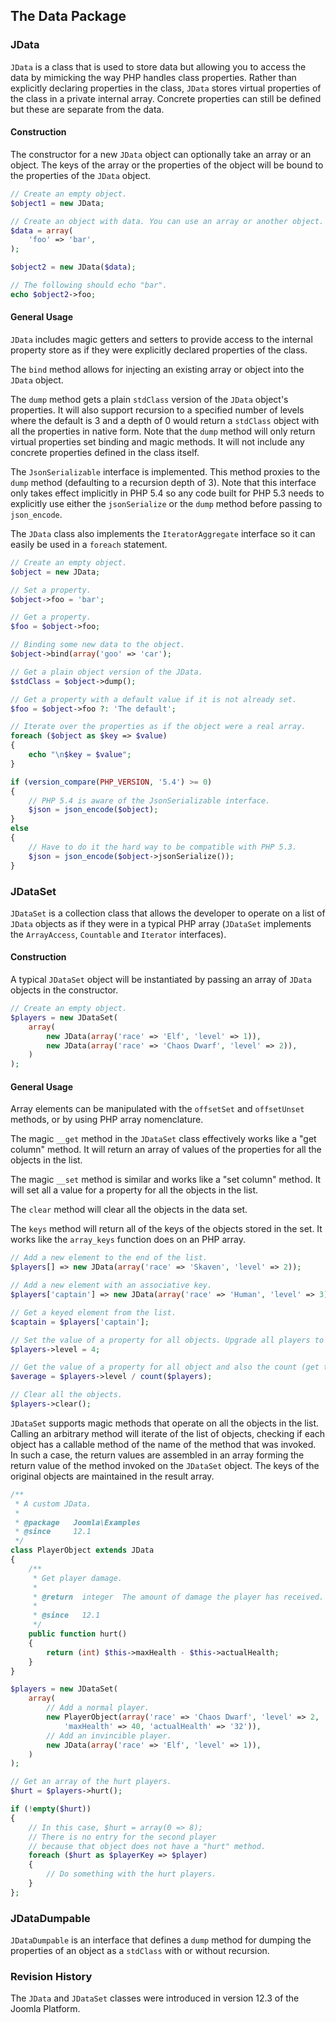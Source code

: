 ## The Data Package

### JData

`JData` is a class that is used to store data but allowing you to access the data by mimicking the way PHP handles class properties. Rather than explicitly declaring properties in the class, `JData` stores virtual properties of the class in a private internal array. Concrete properties can still be defined but these are separate from the data.

#### Construction

The constructor for a new `JData` object can optionally take an array or an object. The keys of the array or the properties of the object will be bound to the properties of the `JData` object.

```php
// Create an empty object.
$object1 = new JData;

// Create an object with data. You can use an array or another object.
$data = array(
    'foo' => 'bar',
);

$object2 = new JData($data);

// The following should echo "bar".
echo $object2->foo;
```

#### General Usage

`JData` includes magic getters and setters to provide access to the internal property store as if they were explicitly declared properties of the class.

The `bind` method allows for injecting an existing array or object into the `JData` object.

The `dump` method gets a plain `stdClass` version of the `JData` object's properties. It will also support recursion to a specified number of levels where the default is 3 and a depth of 0 would return a `stdClass` object with all the properties in native form. Note that the `dump` method will only return virtual properties set binding and magic methods. It will not include any concrete properties defined in the class itself.

The `JsonSerializable` interface is implemented. This method proxies to the `dump` method (defaulting to a recursion depth of 3). Note that this interface only takes effect implicitly in PHP 5.4 so any code built for PHP 5.3 needs to explicitly use either the `jsonSerialize` or the `dump` method before passing to `json_encode`.

The `JData` class also implements the `IteratorAggregate` interface so it can easily be used in a `foreach` statement.

```php
// Create an empty object.
$object = new JData;

// Set a property.
$object->foo = 'bar';

// Get a property.
$foo = $object->foo;

// Binding some new data to the object.
$object->bind(array('goo' => 'car');

// Get a plain object version of the JData.
$stdClass = $object->dump();

// Get a property with a default value if it is not already set.
$foo = $object->foo ?: 'The default';

// Iterate over the properties as if the object were a real array.
foreach ($object as $key => $value)
{
    echo "\n$key = $value";
}

if (version_compare(PHP_VERSION, '5.4') >= 0)
{
	// PHP 5.4 is aware of the JsonSerializable interface.
	$json = json_encode($object);
}
else
{
	// Have to do it the hard way to be compatible with PHP 5.3.
	$json = json_encode($object->jsonSerialize());
}
```

### JDataSet

`JDataSet` is a collection class that allows the developer to operate on a list of `JData` objects as if they were in a typical PHP array (`JDataSet` implements the `ArrayAccess`, `Countable` and `Iterator` interfaces).

#### Construction

A typical `JDataSet` object will be instantiated by passing an array of `JData` objects in the constructor.

```php
// Create an empty object.
$players = new JDataSet(
    array(
        new JData(array('race' => 'Elf', 'level' => 1)),
        new JData(array('race' => 'Chaos Dwarf', 'level' => 2)),
    )
);
```

#### General Usage

Array elements can be manipulated with the `offsetSet` and `offsetUnset` methods, or by using PHP array nomenclature.

The magic `__get` method in the `JDataSet` class effectively works like a "get column" method. It will return an array of values of the properties for all the objects in the list.

The magic `__set` method is similar and works like a "set column" method. It will set all a value for a property for all the objects in the list.

The `clear` method will clear all the objects in the data set.

The `keys` method will return all of the keys of the objects stored in the set. It works like the `array_keys` function does on an PHP array.

```php
// Add a new element to the end of the list.
$players[] => new JData(array('race' => 'Skaven', 'level' => 2));

// Add a new element with an associative key.
$players['captain'] => new JData(array('race' => 'Human', 'level' => 3));

// Get a keyed element from the list.
$captain = $players['captain'];

// Set the value of a property for all objects. Upgrade all players to level 4.
$players->level = 4;

// Get the value of a property for all object and also the count (get the average level).
$average = $players->level / count($players);

// Clear all the objects.
$players->clear();
```

`JDataSet` supports magic methods that operate on all the objects in the list. Calling an arbitrary method will iterate of the list of objects, checking if each object has a callable method of the name of the method that was invoked. In such a case, the return values are assembled in an array forming the return value of the method invoked on the `JDataSet` object. The keys of the original objects are maintained in the result array.

```php
/**
 * A custom JData.
 *
 * @package   Joomla\Examples
 * @since     12.1
 */
class PlayerObject extends JData
{
    /**
     * Get player damage.
     *
     * @return  integer  The amount of damage the player has received.
     *
     * @since   12.1
     */
    public function hurt()
    {
        return (int) $this->maxHealth - $this->actualHealth;
    }
}

$players = new JDataSet(
    array(
        // Add a normal player.
        new PlayerObject(array('race' => 'Chaos Dwarf', 'level' => 2,
        	'maxHealth' => 40, 'actualHealth' => '32')),
        // Add an invincible player.
        new JData(array('race' => 'Elf', 'level' => 1)),
    )
);

// Get an array of the hurt players.
$hurt = $players->hurt();

if (!empty($hurt))
{
    // In this case, $hurt = array(0 => 8);
    // There is no entry for the second player
    // because that object does not have a "hurt" method.
    foreach ($hurt as $playerKey => $player)
    {
        // Do something with the hurt players.
    }
};
```

### JDataDumpable

`JDataDumpable` is an interface that defines a `dump` method for dumping the properties of an object as a `stdClass` with or without recursion.

### Revision History

The `JData` and `JDataSet` classes were introduced in version 12.3 of the Joomla Platform.
